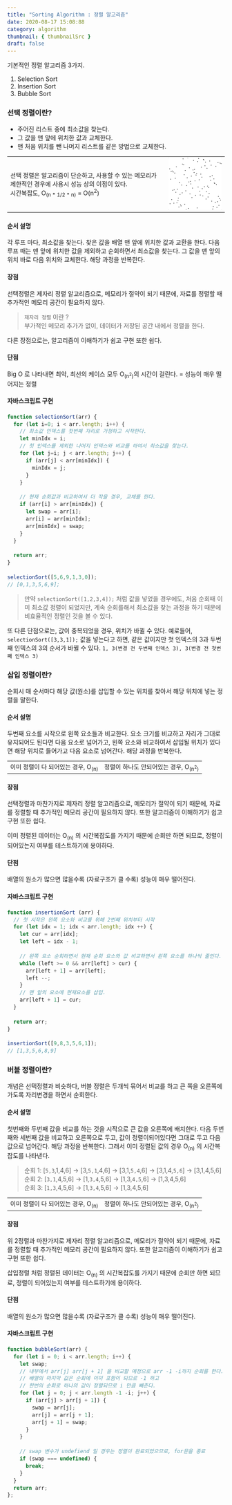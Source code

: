 ```yaml
---
title: "Sorting Algorithm : 정렬 알고리즘"
date: 2020-08-17 15:08:88
category: algorithm
thumbnail: { thumbnailSrc }
draft: false
---
```


기본적인 정렬 알고리즘 3가지.

1. Selection Sort
2. Insertion Sort
3. Bubble Sort

### 선택 정렬이란?

- 주어진 리스트 중에 최소값을 찾는다.
- 그 값을 맨 앞에 위치한 값과 교체한다.
- 맨 처음 위치를 뺀 나머지 리스트를 같은 방법으로 교체한다.

| | |
|-|-|
|선택 정렬은 알고리즘이 단순하고, 사용할 수 있는 메모리가 제한적인 경우에 사용시 성능 상의 이점이 있다.<br/>시간복잡도, O<sub>(n * 1/2 * n)</sub> = O(n<sup>2</sup>)|![](./images/selectionSort.gif)|

#### 순서 설명

각 루프 마다, 최소값을 찾는다.
찾은 값을 배열 맨 앞에 위치한 값과 교환을 한다.
다음 루프 때는 맨 앞에 위치한 값을 제외하고 순회하면서 최소값을 찾는다.
그 값을 맨 앞의 위치 바로 다음 위치와 교체한다.
해당 과정을 반복한다.

#### 장점

선택정렬은 제자리 정렬 알고리즘으로, 메모리가 절약이 되기 때문에, 자료를 정렬할 때 추가적인 메모리 공간이 필요하지 않다.

> `제자리 정렬` 이란 ?<br/>
부가적인 메모리 추가가 없이, 데이터가 저장된 공간 내에서 정렬을 한다.

다른 장점으로는, 알고리즘이 이해하기가 쉽고 구현 또한 쉽다.

#### 단점

Big O 로 나타내면 최악, 최선의 케이스 모두 O<sub>(n<sup>2</sup>)</sub>의 시간이 걸린다.
= 성능이 매우 떨어지는 정렬

#### 자바스크립트 구현

```javascript
function selectionSort(arr) {
  for (let i=0; i < arr.length; i++) {
    // 최소값 인덱스를 첫번째 자리로 가정하고 시작한다.
    let minIdx = i;
    // 첫 인덱스를 제외한 나머지 인덱스와 비교를 하여서 최소값을 찾는다.
    for (let j=i; j < arr.length; j++) {
      if (arr[j] < arr[minIdx]) { 
        minIdx = j;
      }
    }

    // 현재 순회값과 비교하여서 더 작을 경우, 교체를 한다.
    if (arr[i] > arr[minIdx]) {
      let swap = arr[i];
      arr[i] = arr[minIdx];
      arr[minIdx] = swap;
    }
  }

  return arr;
}

selectionSort([5,6,9,1,3,0]);
// [0,1,3,5,6,9];
```

> 만약 `selectionSort([1,2,3,4]);` 처럼 값을 넣었을 경우에도, 처음 순회때 이미 최소값 정렬이 되었지만, 계속 순회를해서 최소값을 찾는 과정을 하기 때문에 비효율적인 정렬인 것을 볼 수 있다.

또 다른 단점으로는,
값이 중복되었을 경우, 위치가 바뀔 수 있다.
예로들어, `selectionSort([3,3,1]);` 값을 넣는다고 하면,
같은 값이지만 첫 인덱스의 3과 두번째 인덱스의 3의 순서가 바뀔 수 있다. `1, 3(변경 전 두번째 인덱스 3), 3(변경 전 첫번째 인덱스 3)`

### 삽입 정렬이란?

순회시 매 순서마다 해당 값(원소)를 삽입할 수 있는 위치를 찾아서 해당 위치에 넣는 정렬을 말한다.

#### 순서 설명
두번째 요소를 시작으로 왼쪽 요소들과 비교한다.
요소 크기를 비교하고 자리가 그대로 유지되어도 된다면 다음 요소로 넘어가고, 왼쪽 요소와 비교하여서 삽입될 위치가 있다면 해당 위치로 들어가고 다음 요소로 넘어간다.
해당 과정을 반복한다.

|||
|-|-|
|이미 정렬이 다 되어있는 경우, O<sub>(n)</sub>| 정렬이 하나도 안되어있는 경우, O<sub>(n<sup>2</sup>)</sub>|

#### 장점

선택정렬과 마찬가지로 제자리 정렬 알고리즘으로, 메모리가 절약이 되기 때문에, 자료를 정렬할 때 추가적인 메모리 공간이 필요하지 않다. 또한 알고리즘이 이해하기가 쉽고 구현 또한 쉽다.

이미 정렬된 데이터는 O<sub>(n)</sub> 의 시간복잡도를 가지기 때문에 순회만 하면 되므로, 정렬이 되어있는지 여부를 테스트하기에 용이하다.

#### 단점

배열의 원소가 많으면 많을수록 (자료구조가 클 수록) 성능이 매우 떨어진다.

#### 자바스크립트 구현

```javascript
function insertionSort (arr) {
  // 첫 시작은 왼쪽 요소와 비교를 위해 2번째 위치부터 시작
  for (let idx = 1; idx < arr.length; idx ++) {
    let cur = arr[idx];
    let left = idx - 1;

    // 왼쪽 요소 순회하면서 현재 순회 요소와 값 비교하면서 왼쪽 요소를 하나씩 줄인다. (이미 정렬이 되어있는경우 해당 while문 순회를 안하므로 O(n) 시간복잡도 성립)
    while (left >= 0 && arr[left] > cur) {
      arr[left + 1] = arr[left];
      left --;
    }
    // 맨 앞의 요소에 현재요소를 삽입.
    arr[left + 1] = cur;
  }

  return arr;
}

insertionSort([9,8,3,5,6,1]);
// [1,3,5,6,8,9]
```

### 버블 정렬이란?

개념은 선택정렬과 비슷하다, 버블 정렬은 두개씩 묶어서 비교를 하고
큰 쪽을 오른쪽에 가도록 자리변경을 하면서 순회한다.

#### 순서 설명
첫번째와 두번째 값을 비교를 하는 것을 시작으로 큰 값을 오른쪽에 배치한다.
다음 두번째와 세번째 값을 비교하고 오른쪽으로 두고, 값이 정렬이되어있다면 그대로 두고 다음 값으로 넘어간다. 해당 과정을 반복한다. 그래서 이미 정렬된 값의 경우 O<sub>(n)</sub> 의 시간복잡도를 나타낸다.


> 순회 1: [`5,3`,1,4,6] → [3,`5,1`,4,6] → [3,1,`5,4`,6] → [3,1,4,`5,6`] → [3,1,4,5,6]<br/>
순회 2: [`3,1`,4,5,6] → [1,`3,4`,5,6] → [1,3,`4,5`,6] → [1,3,4,5,6]<br/>
순회 3: [`1,3`,4,5,6] → [1,`3,4`,5,6] → [1,3,4,5,6]


|||
|-|-|
|이미 정렬이 다 되어있는 경우, O<sub>(n)</sub>| 정렬이 하나도 안되어있는 경우, O<sub>(n<sup>2</sup>)</sub>|

#### 장점

위 2정렬과 마찬가지로 제자리 정렬 알고리즘으로, 메모리가 절약이 되기 때문에, 자료를 정렬할 때 추가적인 메모리 공간이 필요하지 않다. 또한 알고리즘이 이해하기가 쉽고 구현 또한 쉽다.

삽입정렬 처럼 정렬된 데이터는 O<sub>(n)</sub> 의 시간복잡도를 가지기 때문에 순회만 하면 되므로, 정렬이 되어있는지 여부를 테스트하기에 용이하다.

#### 단점

배열의 원소가 많으면 많을수록 (자료구조가 클 수록) 성능이 매우 떨어진다.

#### 자바스크립트 구현

```javascript
function bubbleSort(arr) {
  for (let i = 0; i < arr.length; i++) {
    let swap;
    // 내부에서 arr[j] arr[j + 1] 을 비교할 예정으로 arr -1 -i까지 순회를 한다.
    // 배열의 마지막 값은 순회에 이미 포함이 되므로 -1 하고
    // 한번의 순회로 하나의 값이 정렬되므로 i 만큼 빼준다.
    for (let j = 0; j < arr.length -1 -i; j++) {
      if (arr[j] > arr[j + 1]) {
        swap = arr[j];
        arr[j] = arr[j + 1];
        arr[j + 1] = swap;
      }
    }
    
    // swap 변수가 undefiend 일 경우는 정렬이 완료되었으므로, for문을 종료
    if (swap === undefined) {
      break;
    }
  }
  return arr;
};
```